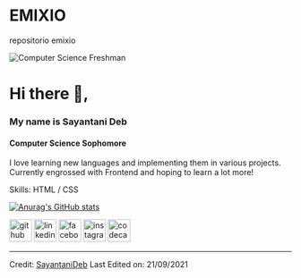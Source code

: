 # EMIXIO
repositorio emixio


![Computer Science Freshman](https://github.com/SayantaniDeb/SayantaniDeb/blob/main/Computer%20Science%20Student.png)
# Hi there 👋, 
### My name is Sayantani Deb
#### Computer Science Sophomore


I love learning new languages and implementing them in various projects. Currently engrossed with Frontend and hoping to learn a lot more!

Skills: HTML / CSS

[![Anurag's GitHub stats](https://github-readme-stats.vercel.app/api?username=EMIXIIO)](https://github.com/anuraghazra/github-readme-stats)




[<img src='https://cdn.jsdelivr.net/npm/simple-icons@3.0.1/icons/github.svg' alt='github' height='40'>](https://github.com/https://github.com/SayantaniDeb)  [<img src='https://cdn.jsdelivr.net/npm/simple-icons@3.0.1/icons/linkedin.svg' alt='linkedin' height='40'>](https://www.linkedin.com/in/https://www.linkedin.com/in/sayantani-deb-035794200//)  [<img src='https://cdn.jsdelivr.net/npm/simple-icons@3.0.1/icons/facebook.svg' alt='facebook' height='40'>](https://www.facebook.com/https://www.facebook.com/sayantani.deb2)  [<img src='https://cdn.jsdelivr.net/npm/simple-icons@3.0.1/icons/instagram.svg' alt='instagram' height='40'>](https://www.instagram.com/https://www.instagram.com/ringarde.bish//)  [<img src='https://cdn.jsdelivr.net/npm/simple-icons@3.0.1/icons/codecademy.svg' alt='codecademy' height='40'>](https://www.codecademy.com/profiles/sayantaniDeb9721323838)  

------
Credit: [SayantaniDeb](https://github.com/SayantaniDeb)
Last Edited on: 21/09/2021 
